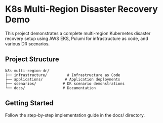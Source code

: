 # K8s Multi-Region Disaster Recovery Demo

This project demonstrates a complete multi-region Kubernetes disaster recovery setup using AWS EKS, Pulumi for infrastructure as code, and various DR scenarios.

## Project Structure

```
k8s-multi-region-dr/
├── infrastructure/         # Infrastructure as Code
├── applications/          # Application deployments
├── scenarios/            # DR scenario demonstrations
└── docs/                 # Documentation
```

## Getting Started

Follow the step-by-step implementation guide in the docs/ directory. 
